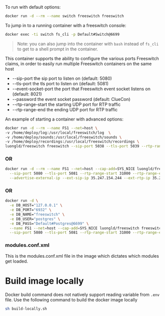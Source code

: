 To run with default options:
```bash
docker run -d --rm --name switch freeswitch freeswitch 
```
To jump in to a running container with a freeswitch console:
```bash
docker exec -ti switch fs_cli -p Default#Switch@6699
```
> Note: you can also jump into the container with `bash` instead of `fs_cli` to get to a shell prompt in the container.

This container supports the ability to configure the various ports Freeswitch claims, in order to easily run multiple Freeswitch containers on the same host
* --sip-port the sip port to listen on (default: 5080)
* --tls-port the tls port to listen on (default: 5081)
* --event-socket-port the port that Freeswitch event socket listens on (default: 8021)
* --password the event socket password (default: ClueCon)
* --rtp-range-start the starting UDP port for RTP traffic
* --rtp-range-end the ending UDP port for RTP traffic

An example of starting a container with advanced options:
```bash
docker run -d --rm --name FS1 --net=host \
-v /home/deploy/log:/usr/local/freeswitch/log  \
-v /home/deploy/sounds:/usr/local/freeswitch/sounds \
-v /home/deploy/recordings:/usr/local/freeswitch/recordings \
luongld/freeswitch freeswitch --sip-port 5038 --tls-port 5039 --rtp-range-start 20000 --rtp-range-end 21000
```
### OR

```bash
docker run -d --rm --name FS1 --net=host --cap-add=SYS_NICE luongld/freeswitch freeswitch \
  --sip-port 5080 --tls-port 5081 --rtp-range-start 31000 --rtp-range-end 32000 \
  --advertise-external-ip --ext-sip-ip 35.247.154.244 --ext-rtp-ip 35.247.154.244
```

### OR
```bash
docker run -d \
  -e DB_HOST="127.0.0.1" \
  -e DB_PORT="6932" \
  -e DB_NAME="freeswitch" \
  -e DB_USER="postgres" \
  -e DB_PASS="Default#Postgres@6699" \
  --name FS1 --net=host --cap-add=SYS_NICE luongld/freeswitch freeswitch \
  --sip-port 5080 --tls-port 5081 --rtp-range-start 31000 --rtp-range-end 32000 --auto
```

### modules.conf.xml
This is the modules.conf.xml file in the image which dictates which modules get loaded.

# Build image locally

Docker build command does not natively support reading variable from `.env` file. Use the following command to build the docker image locally

```bash
sh build-locally.sh
```
